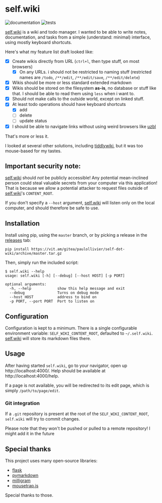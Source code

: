 # self.wiki

![documentation](https://readthedocs.org/projects/selfwiki/badge/?version=latest)
![tests](https://api.travis-ci.org/paulollivier/self-dot-wiki.svg?branch=master)

[self.wiki] is a wiki and todo manager.
I wanted to be able to write notes, documentation, and tasks from a simple (understand: minimal) interface, using
mostly keyboard shortcuts.

Here's what my feature list draft looked like:

- [x] Create wikis directly from URL (`ctrl+l`, then type stuff, on most browsers)
    - [x] On any URLs. i should not be restricted to naming stuff (restricted names are `/todo`, `/**/edit`,
      `/**/edit/save`, `/**/edit/delete`)
- [x] Wikis should be more or less standard extended markdown
- [x] Wikis should be stored on the filesystem **as-is**, no database or stuff like that.
  I should be able to read them using `less` when i want to.
- [x] Should not make calls to the outside world, except on linked stuff.
- [x] At least todo operations should have keyboard shortcuts
    - [x] add
    - [ ] delete
    - [ ] update status
- [x] I should be able to navigate links without using weird browsers like [uzbl]

That's more or less it.

I looked at several other solutions, including [tiddlywiki], but it was too mouse-based for my tastes.

## Important security note:

[self.wiki] should *not* be publicly accessible! Any potential mean-inclined person could steal valuable secrets from
your computer via this application! That is because we allow a potential attacker to request files outside of
[self.wiki]'s `CONTENT_ROOT`.

If you don't specify a `--host` argument, [self.wiki] will listen only on the local computer, and should therefore be
safe to use.

## Installation
Install using pip, using the `master` branch, or by picking a release in the [releases] tab:

    pip install https://vit.am/gitea/paulollivier/self-dot-wiki/archive/master.tar.gz

Then, simply run the included script:

    $ self.wiki --help
    usage: self.wiki [-h] [--debug] [--host HOST] [-p PORT]

    optional arguments:
      -h, --help            show this help message and exit
      --debug               Turns on debug mode
      --host HOST           address to bind on
      -p PORT, --port PORT  Port to listen on

## Configuration

Configuration is kept to a minimum. There is a single configurable environment variable: `SELF_WIKI_CONTENT_ROOT`,
defaulted to `~/.self.wiki`. [self.wiki] will store its markdown files there.

## Usage

After having started `self.wiki`, go to your navigator, open up http://localhost:4000/. Help should be available at
http://localhost:4000/help.

If a page is not available, you will be redirected to its edit page, which is simply `/path/to/page/edit`.

### Git integration

If a `.git` repository is present at the root of the `SELF_WIKI_CONTENT_ROOT`, `self.wiki` will try to commit changes.

Please note that they won't be pushed or pulled to a remote repository! I might add it in the future

## Special thanks

This project uses many open-source libraries:

* [flask]
* [pymarkdown]
* [milligram]
* [mousetrap.js]

Special thanks to those.

[self.wiki]: https://vit.am/gitea/paulollivier/self-dot-wiki
[releases]: https://vit.am/gitea/paulollivier/self-dot-wiki/realeases
[uzbl]: https://www.uzbl.org/
[tiddlywiki]: https://tiddlywiki.com/
[flask]: https://flask.pocoo.org/
[pymarkdown]: https://python-markdown.github.io/
[milligram]: https://milligram.io/
[mousetrap.js]: https://craig.is/killing/mice